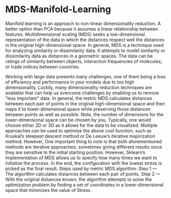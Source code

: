 # MDS-Manifold-Learning
Manifold learning is an approach to non-linear dimensionality reduction. A better option than PCA because it assumes a linear relationship between features.
Multidimensional scaling (MDS) seeks a low-dimensional representation of the data in which the distances respect well the distances in the original high-dimensional space.
In general, MDS is a technique used for analyzing similarity or dissimilarity data. It attempts to model similarity or dissimilarity data as distances in a geometric spaces. The data can be ratings of similarity between objects, interaction frequencies of molecules, or trade indices between countries.

Working with large data presents many challenges, one of them being a loss of efficiency and performance in your models due to too high dimensionality.
Luckily, many dimensionality reduction techniques are available that can help us overcome challenges by enabling us to remove “less important” data.
In general, the metric MDS calculates distances between each pair of points in the original high-dimensional space and then maps it to lower-dimensional space while preserving those distances between points as well as possible.
Note, the number of dimensions for the lower-dimensional space can be chosen by you. Typically, one would choose either 2D or 3D as it allows for the data to be visualized.
Multiple approaches can be used to optimize the above cost function, such as Kruskal’s steepest descent method or De Leeuw’s iterative majorization method. However, 
One important thing to note is that both aforementioned methods are iterative approaches, sometimes giving different results since they are sensitive to the initial starting position.
However, Sklearn’s implementation of MDS allows us to specify how many times we want to initialize the process. In the end, the configuration with the lowest stress is picked as the final result.
Steps used by metric MDS algorithm:
Step 1 — The algorithm calculates distances between each pair of points. 
Step 2 — With the original distances known, the algorithm attempts to solve the optimization problem by finding a set of coordinates in a lower-dimensional space that minimizes the value of Stress.

